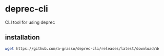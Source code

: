 # deprec-cli
CLI tool for using deprec

## installation

```bash
wget https://github.com/a-grasso/deprec-cli/releases/latest/download/deprec-cli_Linux_x86_64
```